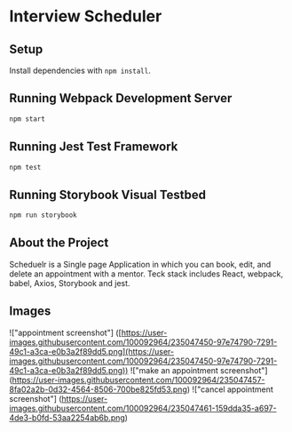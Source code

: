 # Interview Scheduler

## Setup

Install dependencies with `npm install`.

## Running Webpack Development Server

```sh
npm start
```

## Running Jest Test Framework

```sh
npm test
```

## Running Storybook Visual Testbed

```sh
npm run storybook
```

## About the Project

Scheduelr is a Single page Application in which you can book, edit, and delete an appointment
with a mentor. Teck stack includes React, webpack, babel, Axios, Storybook and jest.


## Images

!["appointment screenshot"] ([https://user-images.githubusercontent.com/100092964/235047450-97e74790-7291-49c1-a3ca-e0b3a2f89dd5.png](https://user-images.githubusercontent.com/100092964/235047450-97e74790-7291-49c1-a3ca-e0b3a2f89dd5.png))
!["make an appointment screenshot"] (https://user-images.githubusercontent.com/100092964/235047457-8fa02a2b-0d32-4564-8506-700be825fd53.png)
!["cancel appointment screenshot"] (https://user-images.githubusercontent.com/100092964/235047461-159dda35-a697-4de3-b0fd-53aa2254ab6b.png)

